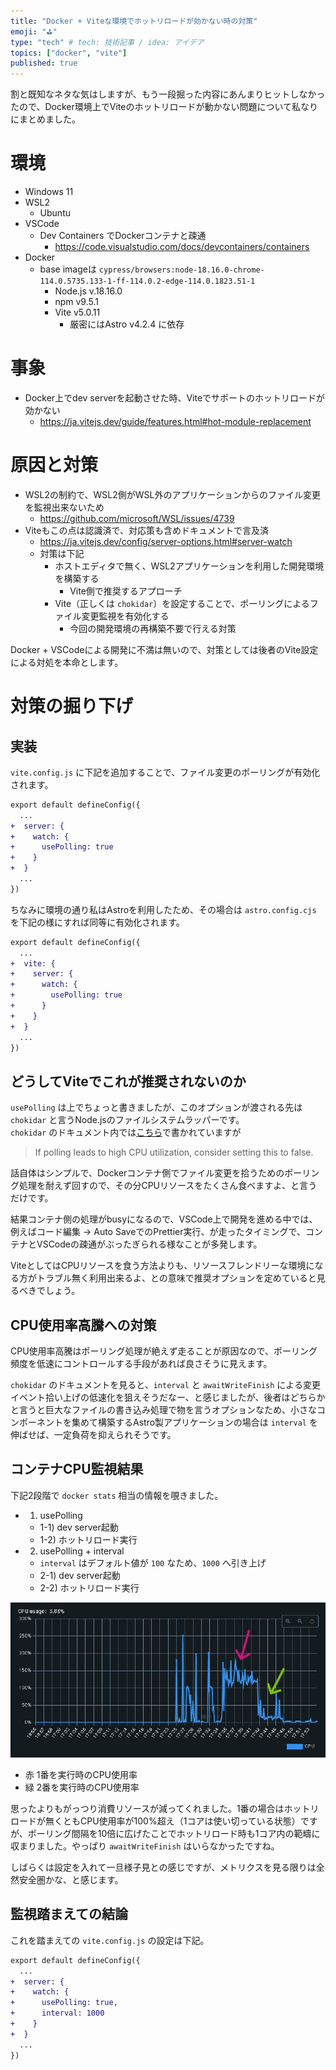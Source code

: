 ```yaml
---
title: "Docker + Viteな環境でホットリロードが効かない時の対策"
emoji: "⛳"
type: "tech" # tech: 技術記事 / idea: アイデア
topics: ["docker", "vite"]
published: true
---
```


割と既知なネタな気はしますが、もう一段掘った内容にあんまりヒットしなかったので、Docker環境上でViteのホットリロードが動かない問題について私なりにまとめました。

# 環境

- Windows 11
- WSL2
  - Ubuntu
- VSCode
  - Dev Containers でDockerコンテナと疎通
    - https://code.visualstudio.com/docs/devcontainers/containers
- Docker
  - base imageは `cypress/browsers:node-18.16.0-chrome-114.0.5735.133-1-ff-114.0.2-edge-114.0.1823.51-1`
    - Node.js v.18.16.0
    - npm v9.5.1
    - Vite v5.0.11
      - 厳密にはAstro v4.2.4 に依存

# 事象

- Docker上でdev serverを起動させた時、Viteでサポートのホットリロードが効かない
  - https://ja.vitejs.dev/guide/features.html#hot-module-replacement

# 原因と対策

- WSL2の制約で、WSL2側がWSL外のアプリケーションからのファイル変更を監視出来ないため
  - https://github.com/microsoft/WSL/issues/4739
- Viteもこの点は認識済で、対応策も含めドキュメントで言及済
  - https://ja.vitejs.dev/config/server-options.html#server-watch
  - 対策は下記
    - ホストエディタで無く、WSL2アプリケーションを利用した開発環境を構築する
      - Vite側で推奨するアプローチ
    - Vite（正しくは `chokidar`）を設定することで、ポーリングによるファイル変更監視を有効化する
      - 今回の開発環境の再構築不要で行える対策

Docker + VSCodeによる開発に不満は無いので、対策としては後者のVite設定による対処を本命とします。

# 対策の掘り下げ

## 実装

`vite.config.js` に下記を追加することで、ファイル変更のポーリングが有効化されます。

```diff js:vite.config.js
export default defineConfig({
  ...
+  server: {
+    watch: {
+      usePolling: true
+    }
+  }
  ...
})
```

ちなみに環境の通り私はAstroを利用したため、その場合は `astro.config.cjs` を下記の様にすれば同等に有効化されます。

```diff js:astro.config.cjs
export default defineConfig({
  ...
+  vite: {
+    server: {
+      watch: {
+        usePolling: true
+      }
+    }
+  }
  ...
})
```

## どうしてViteでこれが推奨されないのか

`usePolling` は上でちょっと書きましたが、このオプションが渡される先は `chokidar` と言うNode.jsのファイルシステムラッパーです。  
`chokidar` のドキュメント内では[こちら](https://github.com/paulmillr/chokidar#performance)で書かれていますが

> If polling leads to high CPU utilization, consider setting this to false.

話自体はシンプルで、Dockerコンテナ側でファイル変更を拾うためのポーリング処理を耐えず回すので、その分CPUリソースをたくさん食べますよ、と言うだけです。

結果コンテナ側の処理がbusyになるので、VSCode上で開発を進める中では、例えばコード編集 -> Auto SaveでのPrettier実行、が走ったタイミングで、コンテナとVSCodeの疎通がぶったぎられる様なことが多発します。

ViteとしてはCPUリソースを食う方法よりも、リソースフレンドリーな環境になる方がトラブル無く利用出来るよ、との意味で推奨オプションを定めていると見るべきでしょう。

## CPU使用率高騰への対策

CPU使用率高騰はポーリング処理が絶えず走ることが原因なので、ポーリング頻度を低速にコントロールする手段があれば良さそうに見えます。

`chokidar` のドキュメントを見ると、`interval` と `awaitWriteFinish` による変更イベント拾い上げの低速化を狙えそうだなー、と感じましたが、後者はどちらかと言うと巨大なファイルの書き込み処理で物を言うオプションなため、小さなコンポーネントを集めて構築するAstro製アプリケーションの場合は `interval` を伸ばせば、一定負荷を抑えられそうです。

## コンテナCPU監視結果

下記2段階で `docker stats` 相当の情報を覗きました。

- 1) usePolling
  - 1-1) dev server起動
  - 1-2) ホットリロード実行
- 2) usePolling + interval
  - `interval` はデフォルト値が `100` なため、`1000` へ引き上げ
  - 2-1) dev server起動
  - 2-2) ホットリロード実行

![](/images/docker-cpu.png)

- 赤  1番を実行時のCPU使用率
- 緑  2番を実行時のCPU使用率

思ったよりもがっつり消費リソースが減ってくれました。1番の場合はホットリロードが無くともCPU使用率が100%超え（1コアは使い切っている状態）ですが、ポーリング間隔を10倍に広げたことでホットリロード時も1コア内の範疇に収まりました。やっぱり `awaitWriteFinish` はいらなかったですね。

しばらくは設定を入れて一旦様子見との感じですが、メトリクスを見る限りは全然安全圏かな、と感じます。

## 監視踏まえての結論

これを踏まえての `vite.config.js` の設定は下記。

```diff js:vite.config.js
export default defineConfig({
  ...
+  server: {
+    watch: {
+      usePolling: true,
+      interval: 1000
+    }
+  }
  ...
})
```